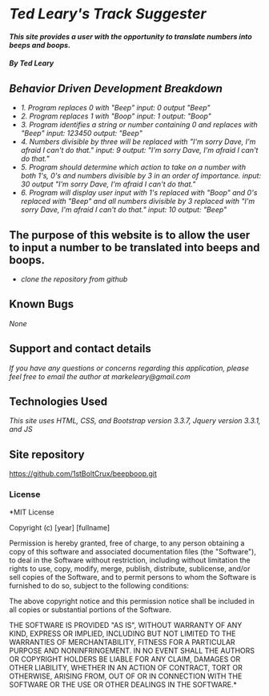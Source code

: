 
# _Ted Leary's Track Suggester_

#### _This site provides a user with the opportunity to translate numbers into beeps and boops._

#### _By Ted Leary_

## _Behavior Driven Development Breakdown_

* _1. Program replaces 0 with "Beep"
input: 0
output "Beep"_
* _2. Program replaces 1 with "Boop"
input: 1
output: "Boop"_
* _3. Program identifies a string or number containing 0 and replaces with "Beep"
input: 123450
output: "Beep"_
* _4. Numbers divisible by three will be replaced with "I'm sorry Dave, I'm afraid I can't do that."
input: 9
output: "I'm sorry Dave, I'm afraid I can't do that."_
* _5. Program should determine which action to take on a number with both 1's, 0's and numbers divisible by 3 in an order of importance.
input: 30
output "I'm sorry Dave, I'm afraid I can't do that."_
* _6. Program will display user input with 1's replaced with "Boop" and 0's replaced with "Beep" and all numbers divisible by 3 replaced with "I'm sorry Dave, I'm afraid I can't do that."
input: 10
output: "Beep"_


## The purpose of this website is to allow the user to input a number to be translated into beeps and boops.

* _clone the repository from github_

## Known Bugs

_None_

## Support and contact details

_If you have any questions or concerns regarding this application, please feel free to email the author at markeleary@gmail.com_

## Technologies Used

_This site uses HTML, CSS, and Bootstrap version 3.3.7, Jquery version 3.3.1, and JS_

## Site repository

https://github.com/1stBoltCrux/beepboop.git

### License

*MIT License

Copyright (c) [year] [fullname]

Permission is hereby granted, free of charge, to any person obtaining a copy
of this software and associated documentation files (the "Software"), to deal
in the Software without restriction, including without limitation the rights
to use, copy, modify, merge, publish, distribute, sublicense, and/or sell
copies of the Software, and to permit persons to whom the Software is
furnished to do so, subject to the following conditions:

The above copyright notice and this permission notice shall be included in all
copies or substantial portions of the Software.

THE SOFTWARE IS PROVIDED "AS IS", WITHOUT WARRANTY OF ANY KIND, EXPRESS OR
IMPLIED, INCLUDING BUT NOT LIMITED TO THE WARRANTIES OF MERCHANTABILITY,
FITNESS FOR A PARTICULAR PURPOSE AND NONINFRINGEMENT. IN NO EVENT SHALL THE
AUTHORS OR COPYRIGHT HOLDERS BE LIABLE FOR ANY CLAIM, DAMAGES OR OTHER
LIABILITY, WHETHER IN AN ACTION OF CONTRACT, TORT OR OTHERWISE, ARISING FROM,
OUT OF OR IN CONNECTION WITH THE SOFTWARE OR THE USE OR OTHER DEALINGS IN THE
SOFTWARE.*
